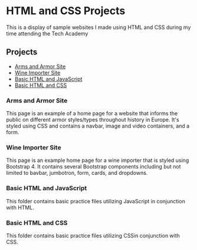 # HTML and CSS Projects
 This is a display of sample websites I made using HTML and CSS during my time attending the Tech Academy

## Projects
- [Arms and Armor Site](#arms-and-armor-site)
- [Wine Importer Site](#wine-importer-site)
- [Basic HTML and JavaScript](#basic-html-and-javascript)
- [Basic HTML and CSS](basic-html-and-css)

### Arms and Armor Site
This page is an example of a home page for a website that informs the public on different armor styles/types throughout history in Europe. It's styled using CSS and contains a navbar, image and video containers, and a form. 

### Wine Importer Site
This page is an example home page for a wine importer that is styled using Bootstrap 4. It contains several Bootstrap components including but not limited to bavbar, jumbotron, form, cards, and dropdowns. 

### Basic HTML and JavaScript
This folder contains basic practice files utilizing JavaScript in conjunction with HTML. 

### Basic HTML and CSS
This folder contains basic practice files utilizing CSSin conjunction with CSS.  
